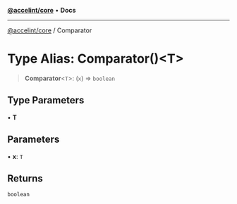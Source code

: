 [**@accelint/core**](../README.md) • **Docs**

***

[@accelint/core](../README.md) / Comparator

# Type Alias: Comparator()\<T\>

> **Comparator**\<`T`\>: (`x`) => `boolean`

## Type Parameters

• **T**

## Parameters

• **x**: `T`

## Returns

`boolean`
